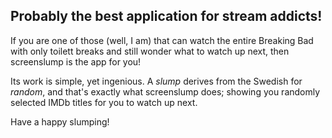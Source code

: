## Probably the best application for stream addicts!

If you are one of those (well, I am) that can watch the entire Breaking Bad with only toilett breaks and still wonder what to watch up next, then screenslump is the app for you! 

Its work is simple, yet ingenious. A *slump* derives from the Swedish for *random*, and that's exactly what screenslump does; showing you randomly selected IMDb titles for you to watch up next. 

Have a happy slumping! 
